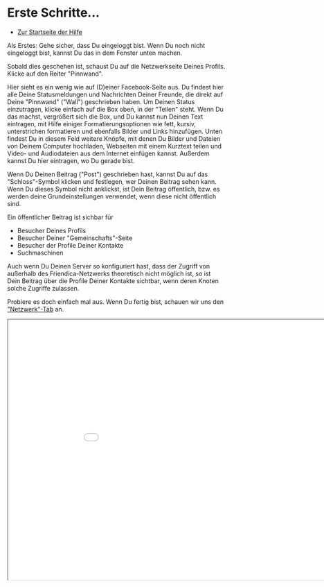 Erste Schritte... 
==========

* [Zur Startseite der Hilfe](help)

Als Erstes: Gehe sicher, dass Du eingeloggt bist. 
Wenn Du noch nicht eingeloggt bist, kannst Du das in dem Fenster unten machen. 

Sobald dies geschehen ist, schaust Du auf die Netzwerkseite Deines Profils. 
Klicke auf den Reiter "Pinnwand".

Hier sieht es ein wenig wie auf (D)einer Facebook-Seite aus. 
Du findest hier alle Deine Statusmeldungen und Nachrichten Deiner Freunde, die direkt auf Deine "Pinnwand" ("Wall") geschrieben haben. 
Um Deinen Status einzutragen, klicke einfach auf die Box oben, in der "Teilen" steht. 
Wenn Du das machst, vergrößert sich die Box, und Du kannst nun Deinen Text eintragen, mit Hilfe einiger Formatierungsoptionen wie fett, kursiv, unterstrichen formatieren und ebenfalls Bilder und Links hinzufügen. 
Unten findest Du in diesem Feld weitere Knöpfe, mit denen Du Bilder und Dateien von Deinem Computer hochladen, Webseiten mit einem Kurztext teilen und Video- und Audiodateien aus dem Internet einfügen kannst. 
Außerdem kannst Du hier eintragen, wo Du gerade bist. 

Wenn Du Deinen Beitrag ("Post") geschrieben hast, kannst Du auf das "Schloss"-Symbol klicken und festlegen, wer Deinen Beitrag sehen kann. 
Wenn Du dieses Symbol nicht anklickst, ist Dein Beitrag öffentlich, bzw. es werden deine Grundeinstellungen verwendet, wenn diese nicht öffentlich sind. 

Ein öffentlicher Beitrag ist sichbar für
<ul>
	<li>Besucher Deines Profils</li>
	<li>Besucher Deiner "Gemeinschafts"-Seite</li>
	<li>Besucher der Profile Deiner Kontakte</li>
	<li>Suchmaschinen</li>
</ul>
Auch wenn Du Deinen Server so konfiguriert hast, dass der Zugriff von außerhalb des Friendica-Netzwerks theoretisch nicht möglich ist, so ist Dein Beitrag über die Profile Deiner Kontakte sichtbar, wenn deren Knoten solche Zugriffe zulassen.

<!--Das bedeutet, dass jeder, der Dein Profil ansieht, den Beitrag sehen kann. Außerdem auch jene, die den "Community"-Tab Deines Servers oder auf dem "Netzwerk"-Tab ("Beiträge Deiner Kontakte") eines befreundeten Kontakts betrachten.-->

Probiere es doch einfach mal aus. Wenn Du fertig bist, schauen wir uns den <a href="help/Quick-Start-network">"Netzwerk"-Tab</a> an. 

<iframe src="login" width="950" height="600"></iframe>

